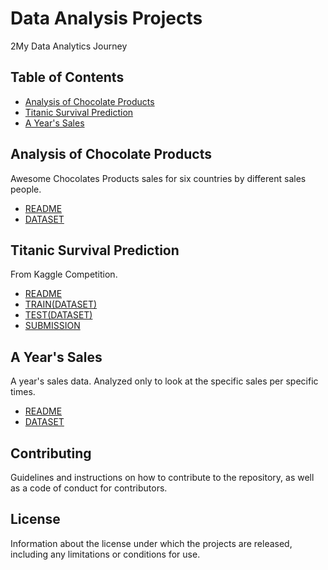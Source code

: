 # Data Analysis Projects
2My Data Analytics Journey

## Table of Contents
- [Analysis of Chocolate Products](https://github.com/wamburaerick/data_analysis_projects/blob/main/Analysis%20of%20Sales%20Data.ipynb)
- [Titanic Survival Prediction](https://github.com/wamburaerick/data_analysis_projects/blob/main/Prediction.ipynb)
- [A Year's Sales](https://github.com/wamburaerick/data_analysis_projects/blob/main/Sales%20Analysis.ipynb)

## Analysis of Chocolate Products
Awesome Chocolates Products sales for six countries by different sales people.
- [README](https://github.com/wamburaerick/data_analysis_projects/blob/main/README.txt)
- [DATASET](https://github.com/wamburaerick/data_analysis_projects/blob/main/blank.xls)

## Titanic Survival Prediction 
From Kaggle Competition.
- [README](https://github.com/wamburaerick/data_analysis_projects/blob/main/README.txt)
- [TRAIN(DATASET)](https://github.com/wamburaerick/data_analysis_projects/blob/main/train.csv)
- [TEST(DATASET)](https://github.com/wamburaerick/data_analysis_projects/blob/main/test.csv)
- [SUBMISSION](https://github.com/wamburaerick/data_analysis_projects/blob/main/Erick_Submission.csv)

## A Year's Sales
A year's sales data. Analyzed only to look at the specific sales per specific times.
- [README](https://github.com/wamburaerick/data_analysis_projects/blob/main/README.txt)
- [DATASET](https://github.com/wamburaerick/data_analysis_projects/blob/main/data.xlsx)

## Contributing

Guidelines and instructions on how to contribute to the repository, as well as a code of conduct for contributors.

## License

Information about the license under which the projects are released, including any limitations or conditions for use.






